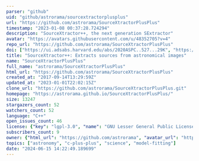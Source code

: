 ```yaml
---
parser: "github"
uid: "github/astrorama/sourcextractorplusplus"
url: "https://github.com/astrorama/SourceXtractorPlusPlus"
timestamp: "2023-01-08 00:37:28.724294"
description: "SourceXtractor++, the next generation SExtractor"
avatar: "https://avatars.githubusercontent.com/u/48352705?v=4"
repo_url: "https://github.com/astrorama/SourceXtractorPlusPlus"
doi: ["https://ui.adsabs.harvard.edu/abs/2020ASPC..527...29K", "https://ui.adsabs.harvard.edu/abs/2020ASPC..527..461B", "https://ui.adsabs.harvard.edu/abs/2022ascl.soft12018B/abstract"]
title: "SourceXtractor++: Extracts sources from astronomical images"
name: "SourceXtractorPlusPlus"
full_name: "astrorama/SourceXtractorPlusPlus"
html_url: "https://github.com/astrorama/SourceXtractorPlusPlus"
created_at: "2017-09-14T13:29:59Z"
updated_at: "2023-01-01T22:02:15Z"
clone_url: "https://github.com/astrorama/SourceXtractorPlusPlus.git"
homepage: "https://astrorama.github.io/SourceXtractorPlusPlus/"
size: 13247
stargazers_count: 52
watchers_count: 52
language: "C++"
open_issues_count: 46
license: {"key": "lgpl-3.0", "name": "GNU Lesser General Public License v3.0", "spdx_id": "LGPL-3.0", "url": "https://api.github.com/licenses/lgpl-3.0", "node_id": "MDc6TGljZW5zZTEy"}
subscribers_count: 9
owner: {"html_url": "https://github.com/astrorama", "avatar_url": "https://avatars.githubusercontent.com/u/48352705?v=4", "login": "astrorama", "type": "Organization"}
topics: ["astronomy", "c-plus-plus", "science", "model-fitting"]
date: "2024-06-15 14:22:49.189699"
---
```

